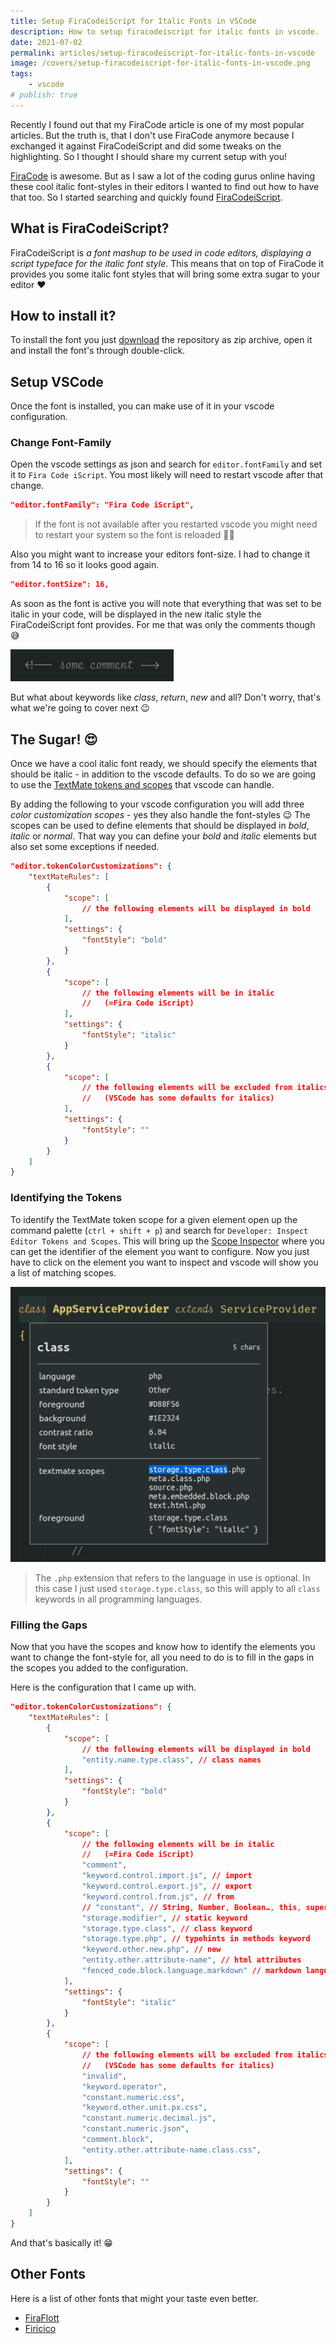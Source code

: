 ```yaml
---
title: Setup FiraCodeiScript for Italic Fonts in VSCode
description: How to setup firacodeiscript for italic fonts in vscode.
date: 2021-07-02
permalink: articles/setup-firacodeiscript-for-italic-fonts-in-vscode
image: /covers/setup-firacodeiscript-for-italic-fonts-in-vscode.png
tags: 
    - vscode
# publish: true
---
```


Recently I found out that my FiraCode article is one of my most popular articles. But the truth is, that I don't use FiraCode anymore because I exchanged it against FiraCodeiScript and did some tweaks on the highlighting. So I thought I should share my current setup with you!

<!-- more -->

[FiraCode](https://github.com/tonsky/FiraCode) is awesome. But as I saw a lot of the coding gurus online having these cool italic font-styles in their editors I wanted to find out how to have that too. So I started searching and quickly found [FiraCodeiScript](https://github.com/kencrocken/FiraCodeiScript).

## What is FiraCodeiScript?

FiraCodeiScript is _a font mashup to be used in code editors, displaying a script typeface for the italic font style_. This means that on top of FiraCode it provides you some italic font styles that will bring some extra sugar to your editor ❤

## How to install it?

To install the font you just [download](https://github.com/kencrocken/FiraCodeiScript/archive/refs/heads/master.zip) the repository as zip archive, open it and install the font's through double-click.

## Setup VSCode

Once the font is installed, you can make use of it in your vscode configuration.

### Change Font-Family

Open the vscode settings as json and search for `editor.fontFamily` and set it to `Fira Code iScript`. You most likely will need to restart vscode after that change.

```json
"editor.fontFamily": "Fira Code iScript",
```

> If the font is not available after you restarted vscode you might need to restart your system so the font is reloaded 🤷‍♂️

Also you might want to increase your editors font-size. I had to change it from 14 to 16 so it looks good again.

```json
"editor.fontSize": 16,
```

As soon as the font is active you will note that everything that was set to be italic in your code, will be displayed in the new italic style the FiraCodeiScript font provides. For me that was only the comments though 😅

![Italic Comment](./italic-comment.png)

But what about keywords like _class_, _return_, _new_ and all? Don't worry, that's what we're going to cover next 😉

## The Sugar! 😍

Once we have a cool italic font ready, we should specify the elements that should be italic - in addition to the vscode defaults. To do so we are going to use the [TextMate tokens and scopes](https://code.visualstudio.com/api/language-extensions/syntax-highlight-guide#textmate-tokens-and-scopes) that vscode can handle.

By adding the following to your vscode configuration you will add three _color customization scopes_ - yes they also handle the font-styles 😉 The scopes can be used to define elements that should be displayed in _bold_, _italic_ or _normal_. That way you can define your _bold_ and _italic_ elements but also set some exceptions if needed.

```json
"editor.tokenColorCustomizations": {
    "textMateRules": [
        {
            "scope": [
                // the following elements will be displayed in bold
            ],
            "settings": {
                "fontStyle": "bold"
            }
        },
        {
            "scope": [
                // the following elements will be in italic
                //   (=Fira Code iScript)
            ],
            "settings": {
                "fontStyle": "italic"
            }
        },
        {
            "scope": [
                // the following elements will be excluded from italics 
                //   (VSCode has some defaults for italics)
            ],
            "settings": {
                "fontStyle": ""
            }
        }
    ]
}
```

### Identifying the Tokens

To identify the TextMate token scope for a given element open up the command palette (`ctrl + shift + p`) and search for `Developer: Inspect Editor Tokens and Scopes`. This will bring up the [Scope Inspector](https://code.visualstudio.com/api/language-extensions/syntax-highlight-guide#scope-inspector) where you can get the identifier of the element you want to configure. Now you just have to click on the element you want to inspect and vscode will show you a list of matching scopes.

![VSCode Scope Inspector](./scope-inspector.png)

> The `.php` extension that refers to the language in use is optional. In this case I just used `storage.type.class`, so this will apply to all `class` keywords in all programming languages.

### Filling the Gaps

Now that you have the scopes and know how to identify the elements you want to change the font-style for, all you need to do is to fill in the gaps in the scopes you added to the configuration.

Here is the configuration that I came up with.

```json
"editor.tokenColorCustomizations": {
    "textMateRules": [
        {
            "scope": [
                // the following elements will be displayed in bold
                "entity.name.type.class", // class names
            ],
            "settings": {
                "fontStyle": "bold"
            }
        },
        {
            "scope": [
                // the following elements will be in italic
                //   (=Fira Code iScript)
                "comment",
                "keyword.control.import.js", // import
                "keyword.control.export.js", // export
                "keyword.control.from.js", // from
                // "constant", // String, Number, Boolean…, this, super
                "storage.modifier", // static keyword
                "storage.type.class", // class keyword
                "storage.type.php", // typehints in methods keyword
                "keyword.other.new.php", // new
                "entity.other.attribute-name", // html attributes
                "fenced_code.block.language.markdown" // markdown language modifier
            ],
            "settings": {
                "fontStyle": "italic"
            }
        },
        {
            "scope": [
                // the following elements will be excluded from italics 
                //   (VSCode has some defaults for italics)
                "invalid",
                "keyword.operator",
                "constant.numeric.css",
                "keyword.other.unit.px.css",
                "constant.numeric.decimal.js",
                "constant.numeric.json",
                "comment.block",
                "entity.other.attribute-name.class.css",
            ],
            "settings": {
                "fontStyle": ""
            }
        }
    ]
}
```

And that's basically it! 😁

## Other Fonts

Here is a list of other fonts that might your taste even better.

* [FiraFlott](https://github.com/kosimst/FiraFlott)
* [Firicico](https://github.com/kosimst/Firicico)